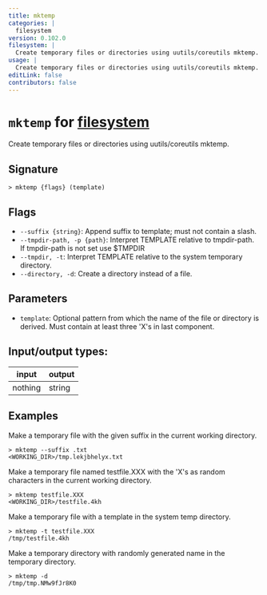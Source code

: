 ```yaml
---
title: mktemp
categories: |
  filesystem
version: 0.102.0
filesystem: |
  Create temporary files or directories using uutils/coreutils mktemp.
usage: |
  Create temporary files or directories using uutils/coreutils mktemp.
editLink: false
contributors: false
---
```

<!-- This file is automatically generated. Please edit the command in https://github.com/nushell/nushell instead. -->

# `mktemp` for [filesystem](/commands/categories/filesystem.md)

<div class='command-title'>Create temporary files or directories using uutils&#x2f;coreutils mktemp.</div>

## Signature

```> mktemp {flags} (template)```

## Flags

 -  `--suffix {string}`: Append suffix to template; must not contain a slash.
 -  `--tmpdir-path, -p {path}`: Interpret TEMPLATE relative to tmpdir-path. If tmpdir-path is not set use $TMPDIR
 -  `--tmpdir, -t`: Interpret TEMPLATE relative to the system temporary directory.
 -  `--directory, -d`: Create a directory instead of a file.

## Parameters

 -  `template`: Optional pattern from which the name of the file or directory is derived. Must contain at least three 'X's in last component.


## Input/output types:

| input   | output |
| ------- | ------ |
| nothing | string |

## Examples

Make a temporary file with the given suffix in the current working directory.
```nu
> mktemp --suffix .txt
<WORKING_DIR>/tmp.lekjbhelyx.txt
```

Make a temporary file named testfile.XXX with the 'X's as random characters in the current working directory.
```nu
> mktemp testfile.XXX
<WORKING_DIR>/testfile.4kh
```

Make a temporary file with a template in the system temp directory.
```nu
> mktemp -t testfile.XXX
/tmp/testfile.4kh
```

Make a temporary directory with randomly generated name in the temporary directory.
```nu
> mktemp -d
/tmp/tmp.NMw9fJr8K0
```
